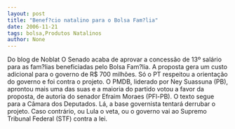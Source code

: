 ```yaml
---
layout: post
title: "Benef?cio natalino para o Bolsa Fam?lia"
date: 2006-11-21
tags: bolsa,Produtos Natalinos
author: None
---
```

Do blog de Noblat
O Senado acaba de aprovar a concessão de 13º salário para as fam?lias beneficiadas pelo Bolsa Fam?lia. A proposta gera um custo adicional para o governo de R$ 700 milhões. 
Só o PT respeitou a orientação do governo e foi contra o projeto. O PMDB, liderado por Ney Suassuna (PB), aprontou mais uma das suas e a maioria do partido votou a favor da proposta, de autoria do senador Efraim Moraes (PFl-PB).
O texto segue para a Câmara dos Deputados. Lá, a base governista tentará derrubar o projeto. Caso contrário, ou Lula o veta, ou o governo vai ao Supremo Tribunal Federal (STF) contra a lei. 